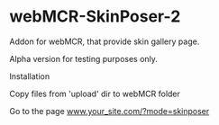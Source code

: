 webMCR-SkinPoser-2
==================

Addon for webMCR, that provide skin gallery page.

Alpha version for testing purposes only. 

Installation

Copy files from 'upload' dir to webMCR folder 

Go to the page www.your_site.com/?mode=skinposer
